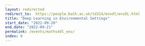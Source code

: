 ```yaml
---
layout: redirected
redirect_to:  https://people.bath.ac.uk/td314/envdl/envDL.html
title: "Deep Learning in Environmental Settings"
start_date: "2022-09-20"
end_date: "2022-09-21"
permalink: /events/maths4dl_env/
index: 0
---
```


